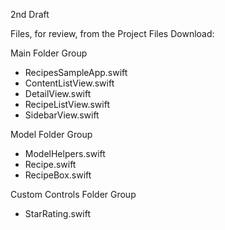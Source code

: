 2nd Draft

Files, for review, from the Project Files Download:

Main Folder Group
* RecipesSampleApp.swift
* ContentListView.swift
* DetailView.swift
* RecipeListView.swift
* SidebarView.swift

Model Folder Group
* ModelHelpers.swift
* Recipe.swift
* RecipeBox.swift

Custom Controls Folder Group
* StarRating.swift

